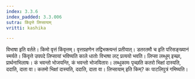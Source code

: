 ```yaml
---
index: 3.3.6
index_padded: 3.3.006
sutra: किंवृत्ते लिप्सायाम्
vritti: kashika

---
```

विभाषा इति वर्तते। किमो वृत्तं किंवृत्तम्। वृत्तग्रहणेन तद्विभक्त्यन्तं प्रतीयात्। डतरतमौ च इति परिसङ्ख्यानं स्मर्यते। किंवृत्ते उपपदे लिप्सायां भविष्यति काले धातोः विभाषा लट् प्रत्ययो भवति। लिप्सा लब्धुम् इच्छा, प्रार्थनाभिलाषः। कं भवन्तो भोजयन्ति, कं भवन्तो भोजयितारः। लब्धुकामः पृच्छति कतरो भिक्षां दास्यति, ददाति, दाता वा। कतमो भिक्षां दास्यति, ददाति, दाता वा। लिप्सायाम् इति किम्? कः पाटलिपुत्रं गमिष्यति।